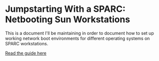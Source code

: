 # Jumpstarting With a SPARC: Netbooting Sun Workstations

This is a document I'll be maintaining in order to document how to set up working network boot environments for different operating systems on SPARC workstations.

[Read the guide here](https://github.com/europa64/SPARCNetBootGuide/blob/main/SPARCNetBootGuide.md)
